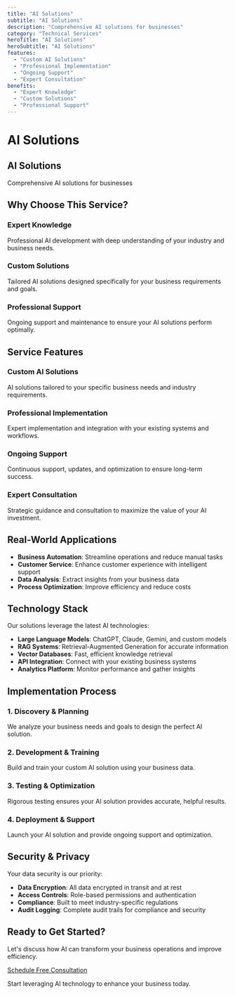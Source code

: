 ```yaml
---
title: "AI Solutions"
subtitle: "AI Solutions"
description: "Comprehensive AI solutions for businesses"
category: "Technical Services"
heroTitle: "AI Solutions"
heroSubtitle: "AI Solutions"
features:
  - "Custom AI Solutions"
  - "Professional Implementation"
  - "Ongoing Support"
  - "Expert Consultation"
benefits:
  - "Expert Knowledge"
  - "Custom Solutions"
  - "Professional Support"
---
```


# AI Solutions

## AI Solutions

Comprehensive AI solutions for businesses

## Why Choose This Service?

### Expert Knowledge
Professional AI development with deep understanding of your industry and business needs.

### Custom Solutions
Tailored AI solutions designed specifically for your business requirements and goals.

### Professional Support
Ongoing support and maintenance to ensure your AI solutions perform optimally.

## Service Features

### Custom AI Solutions
AI solutions tailored to your specific business needs and industry requirements.

### Professional Implementation
Expert implementation and integration with your existing systems and workflows.

### Ongoing Support
Continuous support, updates, and optimization to ensure long-term success.

### Expert Consultation
Strategic guidance and consultation to maximize the value of your AI investment.

## Real-World Applications

- **Business Automation**: Streamline operations and reduce manual tasks
- **Customer Service**: Enhance customer experience with intelligent support
- **Data Analysis**: Extract insights from your business data
- **Process Optimization**: Improve efficiency and reduce costs

## Technology Stack

Our solutions leverage the latest AI technologies:

- **Large Language Models**: ChatGPT, Claude, Gemini, and custom models
- **RAG Systems**: Retrieval-Augmented Generation for accurate information
- **Vector Databases**: Fast, efficient knowledge retrieval
- **API Integration**: Connect with your existing business systems
- **Analytics Platform**: Monitor performance and gather insights

## Implementation Process

### 1. Discovery & Planning
We analyze your business needs and goals to design the perfect AI solution.

### 2. Development & Training
Build and train your custom AI solution using your business data.

### 3. Testing & Optimization
Rigorous testing ensures your AI solution provides accurate, helpful results.

### 4. Deployment & Support
Launch your AI solution and provide ongoing support and optimization.

## Security & Privacy

Your data security is our priority:

- **Data Encryption**: All data encrypted in transit and at rest
- **Access Controls**: Role-based permissions and authentication
- **Compliance**: Built to meet industry-specific regulations
- **Audit Logging**: Complete audit trails for compliance and security

## Ready to Get Started?

Let's discuss how AI can transform your business operations and improve efficiency.

[Schedule Free Consultation](https://tidycal.com/realadammatthew)

Start leveraging AI technology to enhance your business today.
